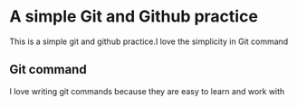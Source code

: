 # A simple Git and Github practice
This is a simple git and github practice.I love the simplicity in Git command
## Git command
I love writing git commands because they are easy to learn and work with